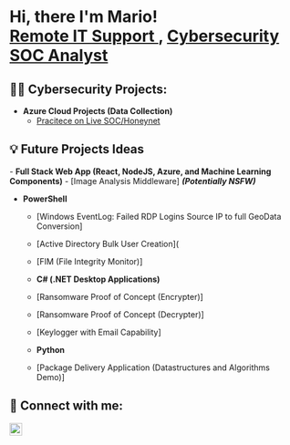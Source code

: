 <h1>Hi, there I'm Mario! <br/><a href="https://github.com/marioA15s">Remote IT Support </a>, <a href="https://www.linkedin.com/in/mario-arredondo-1b58561b7/">Cybersecurity SOC Analyst</a>

<h2>👨‍💻 Cybersecurity Projects:</h2>

- <b>Azure Cloud Projects (Data Collection)</b>
  - [Pracitece on Live SOC/Honeynet](https://github.com/marioA15s/Net-SOC)

<h2>💡 Future Projects Ideas </h2>
- <b>Full Stack Web App (React, NodeJS, Azure, and Machine Learning Components)</b>
  - [Image Analysis Middleware] <b><i>(Potentially NSFW)</b></i>
  
- <b>PowerShell</b>
  - [Windows EventLog: Failed RDP Logins Source IP to full GeoData Conversion]
  - [Active Directory Bulk User Creation](
  - [FIM (File Integrity Monitor)]

  - <b>C# (.NET Desktop Applications)</b>
  - [Ransomware Proof of Concept (Encrypter)]
  - [Ransomware Proof of Concept (Decrypter)]
  - [Keylogger with Email Capability]

  - <b>Python</b>
  - [Package Delivery Application (Datastructures and Algorithms Demo)]


<h2> 🤳 Connect with me:</h2>

[<img align="left" alt="Josh | LinkedIn" width="22px" src="https://cdn.jsdelivr.net/npm/simple-icons@v3/icons/linkedin.svg" />][linkedin]


[linkedin]: https://www.linkedin.com/in/mario-arredondo-1b58561b7/

<!--
**joshmadakor1/joshmadakor1** is a ✨ _special_ ✨ repository because its `README.md` (this file) appears on your GitHub profile.

Here are some ideas to get you started:

- 🔭 I’m currently working on ...
- 🌱 I’m currently learning ...
- 👯 I’m looking to collaborate on ...
- 🤔 I’m looking for help with ...
- 💬 Ask me about ...
- 📫 How to reach me: ...
- 😄 Pronouns: ...
- ⚡ Fun fact: ...
-->
